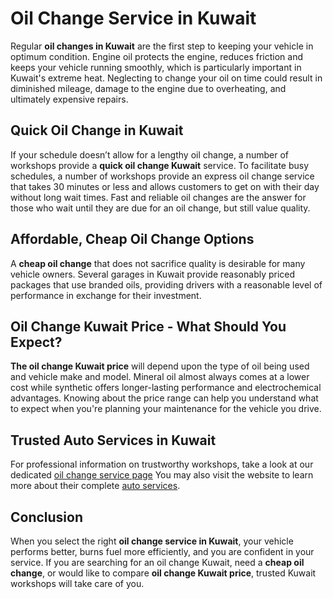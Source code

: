 # Oil Change Service in Kuwait 

Regular **oil changes in Kuwait** are the first step to keeping your vehicle in optimum condition. Engine oil protects the engine, reduces friction and keeps your vehicle running smoothly, which is particularly important in Kuwait's extreme heat. Neglecting to change your oil on time could result in diminished mileage, damage to the engine due to overheating, and ultimately expensive repairs.

## Quick Oil Change in Kuwait

If your schedule doesn’t allow for a lengthy oil change, a number of workshops provide a **quick oil change Kuwait** service. To facilitate busy schedules, a number of workshops provide an express oil change service that takes 30 minutes or less and allows customers to get on with their day without long wait times. Fast and reliable oil changes are the answer for those who wait until they are due for an oil change, but still value quality.

## Affordable, Cheap Oil Change Options

A **cheap oil change** that does not sacrifice quality is desirable for many vehicle owners. Several garages in Kuwait provide reasonably priced packages that use branded oils, providing drivers with a reasonable level of performance in exchange for their investment.

## Oil Change Kuwait Price - What Should You Expect?

**The oil change Kuwait price** will depend upon the type of oil being used and vehicle make and model. Mineral oil almost always comes at a lower cost while synthetic offers longer-lasting performance and electrochemical advantages. Knowing about the price range can help you understand what to expect when you're planning your maintenance for the vehicle you drive.

## Trusted Auto Services in Kuwait

For professional information on trustworthy workshops, take a look at our dedicated [oil change service page](https://www.alalialkhateeb.com/oil-change-service-in-kuwait.php)
 You may also visit the website to learn more about their complete [auto services](https://www.alalialkhateeb.com/index.php).


## Conclusion


When you select the right **oil change service in Kuwait**, your vehicle performs better, burns fuel more efficiently, and you are confident in your service. If you are searching for an oil change Kuwait, need a **cheap oil change**, or would like to compare **oil change Kuwait price**, trusted Kuwait workshops will take care of you.

